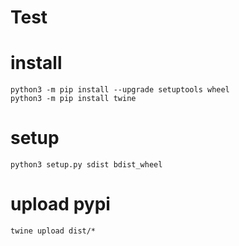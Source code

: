 # Test

# install
```
python3 -m pip install --upgrade setuptools wheel
python3 -m pip install twine
```

# setup
```
python3 setup.py sdist bdist_wheel
```

# upload pypi
```
twine upload dist/*
```